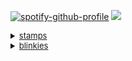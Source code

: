 

[![spotify-github-profile](https://spotify-github-profile.kittinanx.com/api/view?uid=31blrcsa5a2jfah66gxcy2gdm6he&cover_image=true&theme=default&show_offline=true&background_color=121212&interchange=true)](https://spotify-github-profile.kittinanx.com/api/view?uid=31blrcsa5a2jfah66gxcy2gdm6he&redirect=true) <img src="https://i.postimg.cc/wxLSq32R/Screenshot-2025-01-02-12-12-16-AM-removebg-preview-3.png"><br>

<details><summary style="font-size: 13px;" class="mb8"><u>stamps</u> </summary>

<p>

<img src="https://file.garden/Zvc9-_BkGl48gASt/tumblr_24e01291512666456ca1792db2a09ec9_a2df73a1_100.png"><img src="https://file.garden/Zvc9-_BkGl48gASt/tumblr_3fa9f848a4cc94669f78e4146798c9af_742dc17c_100.jpg"><img src="https://file.garden/Zvc9-_BkGl48gASt/glowface.gif"><img src="https://file.garden/Zvc9-_BkGl48gASt/simon.gif"><img src="https://file.garden/Zvc9-_BkGl48gASt/tumblr_9e4da4266cb8324d0f3af2c21472080c_41a6fca0_100.png"><img src="https://file.garden/Zvc9-_BkGl48gASt/mcr5_stamp.webp"><img src="https://file.garden/Zvc9-_BkGl48gASt/dda7n69-636915b8-4dce-4c1f-8d4e-51cf4cb648d9.png"><img src="https://file.garden/Zvc9-_BkGl48gASt/tumblr_3520e5b5c0b68f7a3ffefee772f833a0_a3e9f9e6_100.webp"><img src="https://file.garden/Zvc9-_BkGl48gASt/Elephant-stamp.gif"><img src="https://file.garden/Zvc9-_BkGl48gASt/tumblr_bc7a6e6fb0674736e93fabd22fcab1e6_ed30ed33_100.png"><img src="https://file.garden/Zvc9-_BkGl48gASt/b13.png"><img src="https://file.garden/Zvc9-_BkGl48gASt/tumblr_056cbdfb5170cb3e3bf6ed59f4cd56f6_5c10352d_100.png"><img src="https://file.garden/Zvc9-_BkGl48gASt/4dcff2ea0f1c83904f2c0f784e6d43359c0e8928.gif"><img src="https://file.garden/Zvc9-_BkGl48gASt/b713dce3204784c81b046825af3b3c7ccfe78df9.gif"><img src="https://file.garden/Zvc9-_BkGl48gASt/75dfa2076ad394a80a5ec1a0009961320765d66a.gif"><img src="https://file.garden/Zvc9-_BkGl48gASt/tumblr_inline_ont4mw6Ssw1u5rvwj_500.gif"><img src="https://file.garden/Zvc9-_BkGl48gASt/43eb00f4.png"><img src="https://file.garden/Zvc9-_BkGl48gASt/tumblr_ph0qh6iOk31xy0eh3o3_100.png"><img src="https://file.garden/Zvc9-_BkGl48gASt/b296ad46edac6c8542652a276160be63485d1192.png"><img src="https://file.garden/Zvc9-_BkGl48gASt/c114da31dcd997ad6ff69bb0a18038c4f6228d74.png"><img src="https://file.garden/Zvc9-_BkGl48gASt/d48c61bba47adb45d5703100b57cf9b655436814.png"><img src="https://file.garden/Zvc9-_BkGl48gASt/bakerrainbow.png"><img src="https://file.garden/Zvc9-_BkGl48gASt/tumblr_24cd8cf9bc4bda1b88a5f4abead015ec_ad327217_100.jpg"><img src="https://file.garden/Zvc9-_BkGl48gASt/ferret.png"><img src="https://file.garden/Zvc9-_BkGl48gASt/believe.png"><img src="https://file.garden/Zvc9-_BkGl48gASt/baddecisions.png"><img src="https://file.garden/Zvc9-_BkGl48gASt/furret2.png"><img src="https://file.garden/Zvc9-_BkGl48gASt/guinea.gif"><img src="https://file.garden/Zvc9-_BkGl48gASt/ilovemusic.gif"><img src="https://file.garden/Zvc9-_BkGl48gASt/rockmusic.gif"><img src="https://file.garden/Zvc9-_BkGl48gASt/ddw2ege-da13eb4c-1997-413c-9f7d-bb874bf776cf.png"><img src="https://file.garden/Zvc9-_BkGl48gASt/kandi.png"><img src="https://file.garden/Zvc9-_BkGl48gASt/Homestuckshater.webp"><img src="https://file.garden/Zvc9-_BkGl48gASt/emoshavefeelinh2.gif"><img src="https://file.garden/Zvc9-_BkGl48gASt/omgg.png"><img src="https://file.garden/Zvc9-_BkGl48gASt/badapple.gif"><img src="https://file.garden/Zvc9-_BkGl48gASt/_3.png"><img src="https://file.garden/Zvc9-_BkGl48gASt/Karkathit.gif"><img src="https://file.garden/Zvc9-_BkGl48gASt/carseatheadrest.jpg"><img src="https://file.garden/Zvc9-_BkGl48gASt/dave1.png"><img src="https://file.garden/Zvc9-_BkGl48gASt/luv-zombies1.jpg"><img src="https://file.garden/Zvc9-_BkGl48gASt/apple_shoe.png"><img src="https://file.garden/Zvc9-_BkGl48gASt/buttons.png"><img src="https://file.garden/Zvc9-_BkGl48gASt/belts.png"><img src="https://file.garden/Zvc9-_BkGl48gASt/dirk.gif"><img src="https://file.garden/Zvc9-_BkGl48gASt/emo_b.png"><img src="https://file.garden/Zvc9-_BkGl48gASt/princess.gif"><img src="https://file.garden/Zvc9-_BkGl48gASt/wallace1.png"><img src="https://file.garden/Zvc9-_BkGl48gASt/vampires.png"><img src="https://file.garden/Zvc9-_BkGl48gASt/jthm-fan.gif"><img src="https://file.garden/Zvc9-_BkGl48gASt/hardly-logout.png"><img src="https://file.garden/Zvc9-_BkGl48gASt/black-dresses4.png"><img src="https://file.garden/Zvc9-_BkGl48gASt/tumblr_bc7a6e6fb0674736e93fabd22fcab1e6_ed30ed33_100.png"><img src="https://file.garden/Zvc9-_BkGl48gASt/tumblr_78a963353822a92f1905b9361ca56699_14dd2fa3_100.gif"><img src="https://file.garden/Zvc9-_BkGl48gASt/Davesteidee.gif"><img src="https://file.garden/Zvc9-_BkGl48gASt/389249151404cfc697bad3ef310ce0d57af77ea4.gif"><img src="https://file.garden/Zvc9-_BkGl48gASt/nepeta.gif"><img src="https://file.garden/Zvc9-_BkGl48gASt/dsprite.png"><img src="https://file.garden/Zvc9-_BkGl48gASt/tumblr_7ef9cb744d226fab1fb380457ed243cf_a880444d_100.webp"><img src="https://file.garden/Zvc9-_BkGl48gASt/tumblr_0757d8e8f3637781a85096653e674fa8_adecd379_100.jpg"><img src="https://file.garden/Zvc9-_BkGl48gASt/leopard_print.png"><img src="https://file.garden/Zvc9-_BkGl48gASt/mustache.png"><img src="https://file.garden/Zvc9-_BkGl48gASt/dave1.png"><img src="https://file.garden/Zvc9-_BkGl48gASt/typos.gif"><img src="https://file.garden/Zvc9-_BkGl48gASt/80c31af7408b92eefd6674acaef73e8cd05af54d.gif"><img src="https://file.garden/Zvc9-_BkGl48gASt/f92e40a3.png"><img src="https://file.garden/Zvc9-_BkGl48gASt/9f2163914360aeb2f50ffd9aef85103d85c65256.gif"><img src="https://file.garden/Zvc9-_BkGl48gASt/d1em5fa-209976bd-c4dc-4ee2-a8b0-ccfc8a52a345.gif"><img src="https://file.garden/Zvc9-_BkGl48gASt/aeaeaeaeaw.png"><img src="https://file.garden/Zvc9-_BkGl48gASt/d2ofn3j-b424517b-62d6-42f0-a530-a9b0fb934a80.gif"><img src="https://file.garden/Zvc9-_BkGl48gASt/db9v397-284db557-6847-4d21-ad1a-fd986c4d4176.png"><img src="https://file.garden/Zvc9-_BkGl48gASt/da6qxyg-b84be382-3c87-487b-87ef-e481f61c6589.png"><img src="https://file.garden/Zvc9-_BkGl48gASt/dbvx3ch-78fab7e3-e1b7-462d-b7ea-d9157cfa8224.png"><img src="https://file.garden/Zvc9-_BkGl48gASt/d55xsql-923d5b66-8a86-40f9-af8d-607d0452d2e0.png"><img src="https://file.garden/Zvc9-_BkGl48gASt/d6lbdlr-f50b9f99-8c24-4f47-9fa6-7cd734a23ef8.png"><img src="https://file.garden/Zvc9-_BkGl48gASt/d4pem6a-17abc6e0-7aad-489f-8ca5-105b94dcd0d1.gif"><img src="https://file.garden/Zvc9-_BkGl48gASt/d8yrl1j-c8e962fc-50ce-48e5-bcaa-01e785f5ad1c.gif"><img src="https://file.garden/Zvc9-_BkGl48gASt/jay-2.png"><img src="https://file.garden/Zvc9-_BkGl48gASt/dggu38j-168d8a94-1d27-43cb-afe0-8922c98c0147.gif"><img src="https://file.garden/Zvc9-_BkGl48gASt/dggu4al-4ff6b685-af28-4878-97d1-b063a1ecc531.gif"><img src="https://file.garden/Zvc9-_BkGl48gASt/dgdrcch-6ab5cda3-66f9-4069-a8fb-add4e5f34a16.gif"><img src="https://file.garden/Zvc9-_BkGl48gASt/SEBASTIAN-PETPET.gif"><img src="https://file.garden/Zvc9-_BkGl48gASt/dgnefgj-58722b58-027e-4479-a982-e127148392aa.gif"><img src="https://file.garden/Zvc9-_BkGl48gASt/dgh9a6e-b402b992-8531-4acc-b096-c3d20a2c2e1d.gif"><img src="https://file.garden/Zvc9-_BkGl48gASt/d5lqnoe-677cb00e-d374-4378-bfc6-887665f51371.png"><img src="https://file.garden/Zvc9-_BkGl48gASt/681d5920.gif"><img src="https://file.garden/Zvc9-_BkGl48gASt/dc835j7-c236b83f-72e7-42d9-a15f-7c94fe9d7b7a.png"><img src="https://file.garden/Zvc9-_BkGl48gASt/tumblr_8b7e548cad2ab672ae14b795e4970700_12c962d7_100.webp"><img src="https://file.garden/Zvc9-_BkGl48gASt/b3.gif"><img src="https://file.garden/Zvc9-_BkGl48gASt/2xDMfyM.jpg"><img src="https://file.garden/Zvc9-_BkGl48gASt/3454ee0cb967132f60b06cf265bcc8b47a3112db.gif"><img src="https://file.garden/Zvc9-_BkGl48gASt/d2igrme-a53e36f5-0c71-48a1-827a-f5ff4200d32a.png"><img src="https://file.garden/Zvc9-_BkGl48gASt/d2osjte-b2037b9f-44b7-4453-afdb-46401adab0d2.png"><img src="https://file.garden/Zvc9-_BkGl48gASt/d2pd2he-b284c3cb-010d-44f2-a963-dfa1d5e185bd.gif"><img src="https://file.garden/Zvc9-_BkGl48gASt/d2pi0ue-c495533d-b35e-4aad-9dac-4fb9aa3a369e.png"><img src="https://file.garden/Zvc9-_BkGl48gASt/tumblr_a1555693a5eda94e1d74a1a7b35f92d4_a431ba05_100.webp"><img src="https://file.garden/Zvc9-_BkGl48gASt/53c2f680.png"><img src="https://file.garden/Zvc9-_BkGl48gASt/160e213c.png"><img src="https://file.garden/Zvc9-_BkGl48gASt/e2b1e50c.png"><img src="https://file.garden/Zvc9-_BkGl48gASt/1d707c13.png"><img src="https://file.garden/Zvc9-_BkGl48gASt/f2bb7bec.png"><img src="https://file.garden/Zvc9-_BkGl48gASt/forest_aes_stamp_by_amekin_d9ok5x2-fullview.png"><img src="https://file.garden/Zvc9-_BkGl48gASt/_no__by_redkuu_da7nb16-fullview.png"><img src="https://file.garden/Zvc9-_BkGl48gASt/d1564u9-60c0ba18-603e-4dda-b6e0-f358bd452784.gif"><img src="https://file.garden/Zvc9-_BkGl48gASt/dark_trees_stamp_by_g0reh0und_d8jccvk-fullview.png"><img src="https://file.garden/Zvc9-_BkGl48gASt/image16.gif"><img src="https://file.garden/Zvc9-_BkGl48gASt/gir__s_bacon_soap_stamp_by_frelly_is_kelly.gif"><img src="https://file.garden/Zvc9-_BkGl48gASt/asdf_fan_by_mr_mooner.png"><img src="https://file.garden/Zvc9-_BkGl48gASt/7ae73b8acbab3639d85100ab8b2d1236-d4qghf1.gif"><img src="https://file.garden/Zvc9-_BkGl48gASt/i_imagine_with_music_stamp_by_tastelessfate.gif"><img src="https://file.garden/Zvc9-_BkGl48gASt/ddbdrjb-d171df1c-abd8-4644-9e88-50e54c7c6eb0.png"><img src="https://file.garden/Zvc9-_BkGl48gASt/dd83bfz-d24abff7-bce1-437f-bcbc-a1241c98c57c.png"><img src="https://file.garden/Zvc9-_BkGl48gASt/dd83bh6-3e9384a4-b0fc-48fb-bd3c-894e9e593f6e.png"><img src="https://file.garden/Zvc9-_BkGl48gASt/dd83bkf-8b5b725b-516d-4e7a-af0e-f02bf4ae4fa8.png"><img src="https://file.garden/Zvc9-_BkGl48gASt/dd7e3vz-4693ee67-65e3-47df-874e-a564c23ae1d9.png"><img src="https://file.garden/Zvc9-_BkGl48gASt/3f7eb5c0.gif"><img src="https://file.garden/Zvc9-_BkGl48gASt/rammy%20ujl.png"><img src="https://file.garden/Zvc9-_BkGl48gASt/hoot%20(4).png"><img src="https://file.garden/Zvc9-_BkGl48gASt/boot%20(5).gif"><img src="https://file.garden/Zvc9-_BkGl48gASt/3813e8ad-fc32-436b-891f-e4461ebce2a0.png"><img src="https://file.garden/Zvc9-_BkGl48gASt/flaiki4.png"><img src="https://file.garden/Zvc9-_BkGl48gASt/Al00ndr44.gif"><img src="https://file.garden/Zvc9-_BkGl48gASt/stamp176.png"><img src="https://file.garden/Zvc9-_BkGl48gASt/oceanicDA.png"><img src="https://file.garden/Zvc9-_BkGl48gASt/miiyukiichan2.png"><img src="https://file.garden/Zvc9-_BkGl48gASt/chocolaterevel2.gif"><img src="https://file.garden/Zvc9-_BkGl48gASt/chocolaterevel1.gif"><img src="https://file.garden/Zvc9-_BkGl48gASt/jackisnotbright.gif"><img src="https://file.garden/Zvc9-_BkGl48gASt/lovezombies.png"><img src="https://file.garden/Zvc9-_BkGl48gASt/dave.png"><img src="https://file.garden/Zvc9-_BkGl48gASt/eeyup.gif"><img src="https://file.garden/Zvc9-_BkGl48gASt/napplejack.png"><img src="https://file.garden/Zvc9-_BkGl48gASt/starlights.png"><img src="https://file.garden/Zvc9-_BkGl48gASt/terezi.png"><img src="https://file.garden/Zvc9-_BkGl48gASt/stamp25.png"><img src="https://file.garden/Zvc9-_BkGl48gASt/special.png"><img src="https://file.garden/Zvc9-_BkGl48gASt/irecorddavestrider.png"><img src="https://file.garden/Zvc9-_BkGl48gASt/funny_noises_by_cr1kk3t_d40pbg7.png"><img src="https://file.garden/Zvc9-_BkGl48gASt/iswear.gif"><img src="https://external-media.spacehey.net/media/sJ9cdg2hx1LF-pOGQdQLWSVHxG52mDmdHiD07FA7VhGg=/https://images-wixmp-ed30a86b8c4ca887773594c2.wixmp.com/i/ea1843dd-a5f3-48dd-b8c9-eb05e25b0b9b/d1nnnbh-ff5dadab-56a9-40aa-b894-d6409459d551.gif"><img src="https://external-media.spacehey.net/media/siTjCVItDu6k-ijd610xHBC0plzmVkB06MFIFN4hGbZw=/https://i.ibb.co/8MvYH5m/glasses-stamp-by-nurserabs-d6scoeh-fullview.png"><img src="https://external-media.spacehey.net/media/s_-w5X4SgkpLnGxUA_j3tvtZrL5MKiKt71iT9PGXfPoE=/https://popteamepic.carrd.co/assets/images/gallery75/d0fad615.png?v10408301085951"><img src="https://file.garden/Zvc9-_BkGl48gASt/goretrance_x_stamp_by_illr0y_di5n02l-fullview.png"><img src="https://file.garden/Zvc9-_BkGl48gASt/mainstream_muthafucka_stamp_by_illr0y_di5n050-fullview.png"><img src="https://file.garden/Zvc9-_BkGl48gASt/badstamp.jpg"><img src="https://file.garden/Zvc9-_BkGl48gASt/ilovev.png"><img src="https://file.garden/Zvc9-_BkGl48gASt/tumblr_a8dcea81b285606d6305c659aafcb7a4_19ca0449_100.png"><img src="https://file.garden/Zvc9-_BkGl48gASt/tumblr_c982fb4c5e101a939c168789bd9e3a37_6832d7e8_100.png"><img src="https://file.garden/Zvc9-_BkGl48gASt/tumblr_2c24367d368a8585c6c463f7c68c0026_6930438b_100.webp"><img src="https://file.garden/Zvc9-_BkGl48gASt/tumblr_3d789f03a2c7b087ca494e92b0a9b5eb_3b5f820a_100.webp"><img src="https://file.garden/Zvc9-_BkGl48gASt/tumblr_fa2b83ee30954357d1988de03de038aa_27b2a28f_100.png"><img src="https://file.garden/Zvc9-_BkGl48gASt/tumblr_365034bb19b1841eb7aa91ba7be3ef92_bb27f055_100.png"><img src="https://file.garden/Zvc9-_BkGl48gASt/tumblr_a2a7bebcb00171873483457743b40037_fad681e9_100.png"><img src="https://file.garden/Zvc9-_BkGl48gASt/tumblr_350f1ef0a2606ea6c8210974e8135e34_ee7b1fb4_100.png"><img src="https://file.garden/Zvc9-_BkGl48gASt/tumblr_e3743fe5c5a1809d427c58763b15ce3e_b24ce0de_100.webp"><img src="https://file.garden/Zvc9-_BkGl48gASt/tumblr_c027522be1939cf65afe3f3ce890d4ae_f3dd07ee_100.png"><img src="https://file.garden/Zvc9-_BkGl48gASt/tumblr_e3fea8530e5343d39669d12b45f93530_73ebb13b_100.jpg"><img src="https://file.garden/Zvc9-_BkGl48gASt/tumblr_53f2e2455d52f6821f4401488acbf475_f5b66bd9_100.png"><img src="https://file.garden/Zvc9-_BkGl48gASt/tumblr_361a90dcc39aaac23e2571caa5377c7e_9502add3_100.png"><img src="https://file.garden/Zvc9-_BkGl48gASt/tumblr_4710a12e7c70d4504c513fe318ad05a1_55e042a0_100.png"><img src="https://file.garden/Zvc9-_BkGl48gASt/tumblr_9dcf783bdd43d3feff676441631b5b07_828096e0_100.jpg"><img src="https://file.garden/Zvc9-_BkGl48gASt/tumblr_dbb7d1e6e6675d92eab54bd943db4acb_1f34d3ec_100.png"><img src="https://file.garden/Zvc9-_BkGl48gASt/tumblr_33040e38bb0d60d7ab6e1e664560b2a7_81c110fc_100.webp"><img src="https://file.garden/Zvc9-_BkGl48gASt/tumblr_cfcc23125987c8b68c46cd0c5582526b_df820fca_100.webp"><img src="https://file.garden/Zvc9-_BkGl48gASt/tumblr_dcead6d9263be73afef91fd2c170b5ff_bbb0e959_100.png"><img src="https://file.garden/Zvc9-_BkGl48gASt/tumblr_d185b2788832572273b2420c8a8c113e_b6dce00b_100.png"><img src="https://file.garden/Zvc9-_BkGl48gASt/tumblr_e1f27df36ffd4a2cc9241cc162a738f4_b9244da4_100.png"><img src="https://file.garden/Zvc9-_BkGl48gASt/tumblr_8bfa8dbcbdebc8708173f77c36![meta10](https://github.com/user-attachments/assets/1fec4ac1-f954-45f9-a96e-e92ac0126f75)
533bc2_c61b471a_100.png"><img src="https://file.garden/Zvc9-_BkGl48gASt/tumblr_4e2110b2eeb4c343f7d5aa7ef485a727_397ca7c1_100.png"><img src="https://file.garden/Zvc9-_BkGl48gASt/tumblr_8bbf71682f93ac331c149c4bf6d0819e_77d685ec_100.png"><img src="https://file.garden/Zvc9-_BkGl48gASt/tumblr_9c0c9c50cbec8704613bcbc4079a02f7_6690373f_100.png"><img src="https://file.garden/Zvc9-_BkGl48gASt/tumblr_5edade3b486148ea186c6c36ade2db4f_a46bcb50_100.png"><img src="https://file.garden/Zvc9-_BkGl48gASt/tumblr_537cf49bff4c501d2a88a2e2f1b189c3_95531042_100.png"><img src="https://file.garden/Zvc9-_BkGl48gASt/tumblr_aa7c13172f52b10850082a3f6fdcc553_d293a269_100.png"><img src="https://file.garden/Zvc9-_BkGl48gASt/tumblr_e36c103321c554e6817f31327eb37c06_873f15f7_100.png"><img src="https://file.garden/Zvc9-_BkGl48gASt/tumblr_8830302244842cbc4c6dcf084befc88f_4bf41e48_100.png"><img src="https://file.garden/Zvc9-_BkGl48gASt/tumblr_6eb8cac3917fd074893fa526505ca421_3b8726b0_100.webp"><img src="https://file.garden/Zvc9-_BkGl48gASt/tumblr_1d53d312e0c3748c68bafad76add52d0_e6855430_100.png"><img src="https://file.garden/Zvc9-_BkGl48gASt/tumblr_56e45e3a173528b5506572995c65940a_1231c73f_100.webp"><img src="https://file.garden/Zvc9-_BkGl48gASt/tumblr_2d86fde9ec3ae2b5d8fc647bce3176c2_e14da683_100.png"><img src="https://file.garden/Zvc9-_BkGl48gASt/nightowl.gif"><img src="https://file.garden/Zvc9-_BkGl48gASt/kickbox.gif"><img src="https://file.garden/Zvc9-_BkGl48gASt/kle.png"><img src="https://file.garden/Zvc9-_BkGl48gASt/d5x9pgt-295551f3-5f53-4120-ab66-4db5cec500bd.png"><img src="https://file.garden/Zvc9-_BkGl48gASt/dd4uujw-73737255-7fe5-41cf-bdc1-6bb8df950fd7.png"><img src="https://file.garden/Zvc9-_BkGl48gASt/a33.gif"><img src="https://file.garden/Zvc9-_BkGl48gASt/a40.jpg"><img src="https://file.garden/Zvc9-_BkGl48gASt/a72.gif"><img src="https://file.garden/Zvc9-_BkGl48gASt/i2.gif"><img src="https://file.garden/Zvc9-_BkGl48gASt/f35.png"><img src="https://file.garden/Zvc9-_BkGl48gASt/f24.png"><img src="https://file.garden/Zvc9-_BkGl48gASt/k35.gif"><img src="https://file.garden/Zvc9-_BkGl48gASt/b27.gif"><img src="https://file.garden/Zvc9-_BkGl48gASt/b73.png"><img src="https://file.garden/Zvc9-_BkGl48gASt/b59.png"><img src="https://file.garden/Zvc9-_BkGl48gASt/c14.gif"><img src="https://file.garden/Zvc9-_BkGl48gASt/c11.gif"><img src="https://file.garden/Zvc9-_BkGl48gASt/d45.gif"><img src="https://file.garden/Zvc9-_BkGl48gASt/d29.png"><img src="https://file.garden/Zvc9-_BkGl48gASt/d85.png"><img src="https://file.garden/Zvc9-_BkGl48gASt/dihirk5-f1235cad-7aee-4aed-96d6-307c7eae0c52.png"><img src="https://file.garden/Zvc9-_BkGl48gASt/dihoeq9-b2e59663-c773-40c7-89d6-1e583a970174.png"><img src="https://file.garden/Zvc9-_BkGl48gASt/dihiokn-c457aa2b-6d48-4024-b554-2ea8cd5d9f1c.png"><img src="https://file.garden/Zvc9-_BkGl48gASt/STAMP%20(2202).png"><img src="https://file.garden/Zvc9-_BkGl48gASt/wow%20crazy.png"><img src="https://file.garden/Zvc9-_BkGl48gASt/zeroday.png"><img src="https://file.garden/Zvc9-_BkGl48gASt/daz5wcs-ce0ae379-0e44-43b8-b693-158b22c4b642.png"><img src="https://file.garden/Zvc9-_BkGl48gASt/STAMP%20breaking%20bad.gif"><img src="https://file.garden/Zvc9-_BkGl48gASt/bratstamp.png"><img src="https://file.garden/Zvc9-_BkGl48gASt/723200361a01e72a332336603eee41dcdf250a9a.png"><img src="https://file.garden/Zvc9-_BkGl48gASt/dd8e2pd-42c444cd-48b9-458e-b4bb-572169394769.png"><img src="https://file.garden/Zvc9-_BkGl48gASt/aaf63884a596680910bab67262aa5077985a7105.gif"><img src="https://file.garden/Zvc9-_BkGl48gASt/scottfan.gif"><img src="https://file.garden/Zvc9-_BkGl48gASt/32a56c6c.gif"><img src="https://file.garden/Zvc9-_BkGl48gASt/2af86dd7.png"><img src="https://file.garden/Zvc9-_BkGl48gASt/7fbdad39.png"><img src="https://file.garden/Zvc9-_BkGl48gASt/d9e49228.png"><img src="https://file.garden/Zvc9-_BkGl48gASt/09fd5194.png"><img src="https://file.garden/Zvc9-_BkGl48gASt/dd13b106.png"><img src="https://file.garden/Zvc9-_BkGl48gASt/d79rzo8-f2696464-3680-4ac5-a64c-58a7a0cb6800.png"><img src="https://file.garden/Zvc9-_BkGl48gASt/dacxu7n-35f9314c-7fac-4072-a368-a560ba30b7d3.png"><img src="https://file.garden/Zvc9-_BkGl48gASt/duy63o-b8ec834e-d07e-44d2-b5df-dfe137185961.gif"><img src="https://file.garden/Zvc9-_BkGl48gASt/d341odm-bf0ed965-fda8-48a6-9c73-cf29d8ad9d7a.png"><img src="https://file.garden/Zvc9-_BkGl48gASt/d30hgyn-571c277c-b7fb-4c7f-b517-43ca6f0f1f05.png"><img src="https://file.garden/Zvc9-_BkGl48gASt/d59k0p4-3345b610-7a45-478a-b6d1-2d42eb182cc0.gif"><img src="https://file.garden/Zvc9-_BkGl48gASt/d418ifz-5390c70e-2707-4663-bef6-54f3fdad6feb.gif"><img src="https://file.garden/Zvc9-_BkGl48gASt/d3ikyuk-f7d79e4f-0999-470a-ac03-5af779813fe1.gif"><img src="https://file.garden/Zvc9-_BkGl48gASt/d8xqhq6-02df35c4-5543-402c-a0f8-30bffefd7baf.png"><img src="https://file.garden/Zvc9-_BkGl48gASt/d3b53j4-175cec26-a701-4a21-aa8a-b14e4be3d6e7.png"><img src="https://file.garden/Zvc9-_BkGl48gASt/xbox-stamp.gif"><img src="https://file.garden/Zvc9-_BkGl48gASt/striders-gonna-stride-B)-stamp.gif"><img src="https://file.garden/Zvc9-_BkGl48gASt/Luka-chan%20Stamp%20by%20aristodemelugix.png"><img src="https://file.garden/Zvc9-_BkGl48gASt/OMG%20Lily%20Stamp%20by%20aristodemelugix.png"><img src="https://file.garden/Zvc9-_BkGl48gASt/roblox%20go%20commit.gif"><img src="https://file.garden/Zvc9-_BkGl48gASt/deumhvj-defa3ba4-4747-4ffc-bebe-28433f31965a.png"><img src="https://file.garden/Zvc9-_BkGl48gASt/fig.png"><img src="https://file.garden/Zvc9-_BkGl48gASt/%5E_%5E_stamp.gif"><img src="https://file.garden/Zvc9-_BkGl48gASt/jammin.gif"><img src="https://file.garden/Zvc9-_BkGl48gASt/tumblr_cb2bd44416f96a181ff8594d2cee6eef_cdfda7c9_100.jpg"><img src="https://file.garden/Zvc9-_BkGl48gASt/tumblr_ce2f1cdcbed114e1f613e9516daa029a_8e002c7a_100.gif"><img src="https://file.garden/Zvc9-_BkGl48gASt/d74ixd8-94df3a93-18a7-401d-acca-1f7df2991870.png"><img src="https://file.garden/Zvc9-_BkGl48gASt/liittutubi_167488837.gif"><img src="https://file.garden/Zvc9-_BkGl48gASt/tumblr_5874ad983597b96d5c1ef96f0059c168_b4a4dd3c_100.gif"><img src="https://file.garden/Zvc9-_BkGl48gASt/tumblr_5874ad983597b96d5c1ef96f0059c168_b4a4dd3c_100.gif"><img src="https://file.garden/Zvc9-_BkGl48gASt/dgwx5c1-4ba747b0-0096-4960-94cf-6958e01913aa.gif"><img src="https://file.garden/Zvc9-_BkGl48gASt/diisdij-8a13a0c7-33f1-4775-8e54-b290ac382e57.gif"><img src="https://file.garden/Zvc9-_BkGl48gASt/dh7jwhx-b5da0424-bd37-475b-b04a-b81db2c19754.gif"><img src="https://file.garden/Zvc9-_BkGl48gASt/dgxwqpg-14e69769-f1a1-461f-ac40-d1a7764b5575.gif"><img src="https://file.garden/Zvc9-_BkGl48gASt/dgx0x61-93faffe9-2431-4b0a-af3f-752532f5923b.gif"><img src="https://file.garden/Zvc9-_BkGl48gASt/dgwwyz2-69b1b30f-3c5c-4265-9059-2df80995f92c.gif"><img src="https://file.garden/Zvc9-_BkGl48gASt/dgwwy38-2302b9dc-1e56-4de7-ba18-fb2d03146757.gif"><img src="https://file.garden/Zvc9-_BkGl48gASt/dg27i7i-c0498ffe-e637-46b1-8bb2-6001723f481c.gif"><img src="https://file.garden/Zvc9-_BkGl48gASt/d56a1e9-c696e3ca-fac6-4cbb-9111-e4477218c048.gif"><img src="https://file.garden/Zvc9-_BkGl48gASt/dj3r0q1-d550d20e-ad18-48fd-9eab-8e196baa8dab.gif"><img src="https://file.garden/Zvc9-_BkGl48gASt/dgyvgqi-7bd5b755-88ce-4db9-9c78-a49f56dd621a.gif"><img src="https://file.garden/Zvc9-_BkGl48gASt/flesh_cousin_stamp_by_vriedi_dh3jl7k-fullview.png"><img src="https://file.garden/Zvc9-_BkGl48gASt/untitled3_20240310213443_by_tobysmokes2much_dh1dbbt-fullview.png"><img src="https://file.garden/Zvc9-_BkGl48gASt/dandy_s_world_stamp__rudie_stamp_by_theandikaofficial_diyvv3k-fullview.png"><img src="https://file.garden/Zvc9-_BkGl48gASt/dandy_s_world_stamp__looey_stamp_by_theandikaofficial_diyw0m3-fullview.png"><img src="https://file.garden/Zvc9-_BkGl48gASt/dandy_s_world_stamp__toodles_stamp_by_theandikaofficial_diyw1ow-fullview.png"><img src="https://file.garden/Zvc9-_BkGl48gASt/dirk_motherfucking_strider_by_eyelo0rz_d4ui67f-fullview.png"><img src="https://file.garden/Zvc9-_BkGl48gASt/__homestuck___karezi_stamp__request__by_prettyglare_d5vueml-fullview.png"><img src="https://file.garden/Zvc9-_BkGl48gASt/dhljcup-ba310329-59ed-49a8-93ca-1403046cb8f5.gif"><img src="https://file.garden/Zvc9-_BkGl48gASt/untitled_by_dirkstriderreal_dgimdai-fullview.jpg"><img src="https://file.garden/Zvc9-_BkGl48gASt/d9kheoj-cec19098-6014-42d0-aad4-4e2a08f64bd8.gif"><img src="https://file.garden/Zvc9-_BkGl48gASt/stamp__latula_by_shendijiro_d5dknlt-fullview.jpg"><img src="https://file.garden/Zvc9-_BkGl48gASt/d8icjcu-5dfa567a-e236-4b85-973c-6a4650520895.gif"><img src="https://file.garden/Zvc9-_BkGl48gASt/cow_stamp_by_themaskedanddamned_dhr8sdh-fullview.png"><img src="https://file.garden/Zvc9-_BkGl48gASt/mccree_samf_by_zheffari_dbm9r07-fullview.png"><img src="https://file.garden/Zvc9-_BkGl48gASt/dcrka7a-c26c501b-2160-43ae-9b8c-3c10bf00c27c.gif"><img src="https://file.garden/Zvc9-_BkGl48gASt/dc9g7tw-d2a87f2e-d189-4d0c-a5a5-c2b4e11ab43e.gif"><img src="https://file.garden/Zvc9-_BkGl48gASt/dc9g7tw-d2a87f2e-d189-4d0c-a5a5-c2b4e11ab43e.gif"><img src="https://file.garden/Zvc9-_BkGl48gASt/bethyl_stamp_by_thenoodlerebel_d84010z-fullview.png"><img src="https://file.garden/Zvc9-_BkGl48gASt/d66daso-fcddd339-61c4-48bf-b0a8-4021b4ee0ce6.gif"><img src="https://file.garden/Zvc9-_BkGl48gASt/ddb7jma-561dc1d8-bfb7-4273-aabd-b7879a18def8.gif"><img src="https://file.garden/Zvc9-_BkGl48gASt/snufkin_stamp_by_buggos_d9l9r87-fullview.png"><img src="https://file.garden/Zvc9-_BkGl48gASt/d2jgu4p-183a398b-93d8-43cd-b2c3-24aa5a402d78.gif"><img src="https://file.garden/Zvc9-_BkGl48gASt/donnie_darko_stamp_by_trubbsy_d4fnxyt-fullview.png"><img src="https://file.garden/Zvc9-_BkGl48gASt/sky_cotl_stamp__ftu__by_awkwarf_ddc8tdo-fullview.png"><img src="https://file.garden/Zvc9-_BkGl48gASt/craig_tucker_stamp_by_skyliines_d2nl0qm-fullview.png"><img src="https://file.garden/Zvc9-_BkGl48gASt/craig_x_thomas_stamp_by_unitedstateskid_ddcsxsz-fullview.png"><img src="https://file.garden/Zvc9-_BkGl48gASt/pattern7.png"><img src="https://file.garden/Zvc9-_BkGl48gASt/pattern2.png"><img src="https://file.garden/Zvc9-_BkGl48gASt/funny2.png"><img src="https://file.garden/Zvc9-_BkGl48gASt/me.gif"><img src="https://file.garden/Zvc9-_BkGl48gASt/neverlistentohim.png">
</details>

<details><summary style="font-size: 13px;" class="mb8"><u>blinkies</u> </summary>

<p>
this is a wip<br>

<img src="https://file.garden/Zvc9-_BkGl48gASt/tumblr_5c16c8af4b34b65ec829f4efe1692376_3ce9e5cc_250.webp"><img src="https://file.garden/Zvc9-_BkGl48gASt/tumblr_789f4641a7c64159e19b6f7ab7a2492e_8d9e6f53_250.webp"><img src="https://file.garden/Zvc9-_BkGl48gASt/ohioisforlovers2.gif"><img src="https://file.garden/Zvc9-_BkGl48gASt/proudposer.gif"><img src="https://file.garden/Zvc9-_BkGl48gASt/tumblr_bb04689192042689c842b6473db733b7_5c324bb5_250.webp"><img src="https://file.garden/Zvc9-_BkGl48gASt/tumblr_9d1c855ef88dd8b260099afcd004c1b5_18b51ce4_250.webp"><img src="https://file.garden/Zvc9-_BkGl48gASt/beltblinkie.gif"><img src="https://file.garden/Zvc9-_BkGl48gASt/tumblr_e6e5560fc6219fa87f39dd73e902a886_2dbf0f72_250.webp"><img src="https://file.garden/Zvc9-_BkGl48gASt/regretnothing.gif"><img src="https://file.garden/Zvc9-_BkGl48gASt/c59.gif"><img src="https://file.garden/Zvc9-_BkGl48gASt/s11.gif"><img src="https://file.garden/Zvc9-_BkGl48gASt/w1.gif"><img src="https://file.garden/Zvc9-_BkGl48gASt/c58.gif"><img src="https://file.garden/Zvc9-_BkGl48gASt/l3.gif"><img src="https://file.garden/Zvc9-_BkGl48gASt/q29.gif"><img src="https://file.garden/Zvc9-_BkGl48gASt/q30.gif"><img src="https://file.garden/Zvc9-_BkGl48gASt/y8.gif"><img src="https://file.garden/Zvc9-_BkGl48gASt/x45.gif"><img src="https://file.garden/Zvc9-_BkGl48gASt/x27.gif"><img src="https://file.garden/Zvc9-_BkGl48gASt/x53.gif"><img src="https://file.garden/Zvc9-_BkGl48gASt/t6.gif"><img src="https://file.garden/Zvc9-_BkGl48gASt/t5.gif"><img src="https://file.garden/Zvc9-_BkGl48gASt/u17.gif"><img src="https://file.garden/Zvc9-_BkGl48gASt/z20.gif"><img src="https://file.garden/Zvc9-_BkGl48gASt/sometimes-i-purr.gif"><img src="https://file.garden/Zvc9-_BkGl48gASt/m61i19.gif"><img src="https://file.garden/Zvc9-_BkGl48gASt/skelanimals.gif"><img src="https://file.garden/Zvc9-_BkGl48gASt/gummyworm.gif"><img src="https://file.garden/Zvc9-_BkGl48gASt/kandikid.gif"><img src="https://file.garden/Zvc9-_BkGl48gASt/da%20blinkie.gif"><img src="https://file.garden/Zvc9-_BkGl48gASt/bitemeblinkie.gif"><img src="https://file.garden/Zvc9-_BkGl48gASt/a62.gif"><img src="https://file.garden/Zvc9-_BkGl48gASt/blnk%20(16).gif"><img src="https://file.garden/Zvc9-_BkGl48gASt/dff26304aff8105a01b3cb22c78b399ea109b76d.gif"><img src="https://file.garden/Zvc9-_BkGl48gASt/0133-applejack.gif"><img src="https://file.garden/Zvc9-_BkGl48gASt/g94.gif"><img src="https://file.garden/Zvc9-_BkGl48gASt/demiboy.gif"><img src="https://file.garden/Zvc9-_BkGl48gASt/03b0c7bb8d9dd2d86d1984f0ee6d21b7ccacf0e3.gif">

</p>
</details>


<br>

